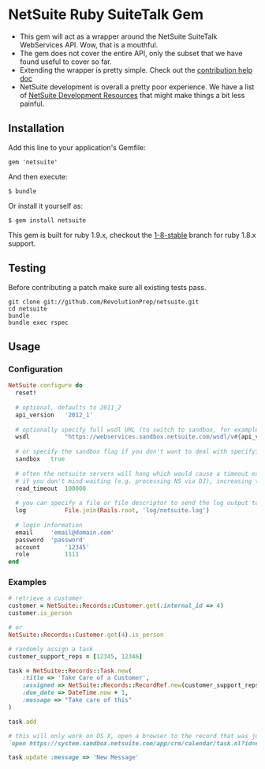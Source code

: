# NetSuite Ruby SuiteTalk Gem

* This gem will act as a wrapper around the NetSuite SuiteTalk WebServices API. Wow, that is a mouthful.
* The gem does not cover the entire API, only the subset that we have found useful to cover so far.
* Extending the wrapper is pretty simple. Check out the [contribution help doc](https://github.com/RevolutionPrep/netsuite/wiki/Contributing-to-the-Supported-NetSuite-API)
* NetSuite development is overall a pretty poor experience. We have a list of [NetSuite Development Resources](https://github.com/RevolutionPrep/netsuite/wiki/NetSuite-Development-Resources) that might make things a bit less painful.

## Installation

Add this line to your application's Gemfile:

    gem 'netsuite'

And then execute:

    $ bundle

Or install it yourself as:

    $ gem install netsuite

This gem is built for ruby 1.9.x, checkout the [1-8-stable](https://github.com/RevolutionPrep/netsuite/tree/1-8-stable) branch for ruby 1.8.x support.

## Testing
Before contributing a patch make sure all existing tests pass.

```
git clone git://github.com/RevolutionPrep/netsuite.git
cd netsuite
bundle
bundle exec rspec
```
## Usage

### Configuration
```ruby
NetSuite.configure do
  reset!
  
  # optional, defaults to 2011_2
  api_version	'2012_1'
  
  # optionally specify full wsdl URL (to switch to sandbox, for example)
  wsdl          "https://webservices.sandbox.netsuite.com/wsdl/v#{api_version}_0/netsuite.wsdl"
  
  # or specify the sandbox flag if you don't want to deal with specifying a full URL
  sandbox	true
  
  # often the netsuite servers will hang which would cause a timeout exception to be raised
  # if you don't mind waiting (e.g. processing NS via DJ), increasing the timeout should fix the issue
  read_timeout  100000
  
  # you can specify a file or file descriptor to send the log output to (defaults to STDOUT)
  log           File.join(Rails.root, 'log/netsuite.log')
  
  # login information
  email    	'email@domain.com'
  password 	'password'
  account   	'12345'
  role      	1111
end
```

### Examples

```ruby
# retrieve a customer
customer = NetSuite::Records::Customer.get(:internal_id => 4)
customer.is_person

# or
NetSuite::Records::Customer.get(4).is_person

# randomly assign a task
customer_support_reps = [12345, 12346]

task = NetSuite::Records::Task.new(
	:title => 'Take Care of a Customer',
	:assigned => NetSuite::Records::RecordRef.new(customer_support_reps.sample),
	:due_date => DateTime.now + 1,
	:message => "Take care of this"
)

task.add

# this will only work on OS X, open a browser to the record that was just created
`open https://system.sandbox.netsuite.com/app/crm/calendar/task.nl?id=#{invoice.internal_id}`

task.update :message => 'New Message'
```



